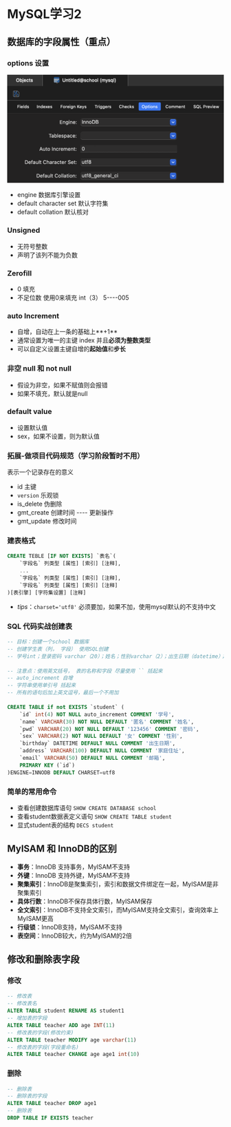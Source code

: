# MySQL学习2


## 数据库的字段属性（重点）
### options 设置
![](/images_sql/pic3.png)
* engine 数据库引擎设置
* default character set 默认字符集
* default collation 默认核对 

### Unsigned
* 无符号整数
* 声明了该列不能为负数

### Zerofill
* 0 填充
* 不足位数 使用0来填充 int（3） 5----005

### auto Increment
* 自增，自动在上一条的基础上**+1**
* 通常设置为唯一的主键 index 并且**必须为整数类型**
* 可以自定义设置主键自增的**起始值**和**步长**

### 非空 null 和 not null
* 假设为非空，如果不赋值则会报错
* 如果不填充，默认就是null

### default value 
* 设置默认值
* sex，如果不设置，则为默认值

### 拓展-做项目代码规范（学习阶段暂时不用）
表示一个记录存在的意义  
* id 主键
* `version` 乐观锁
* is_delete 伪删除
* gmt_create 创建时间 ---- 更新操作
* gmt_update 修改时间

### 建表格式
```sql
CREATE TEBLE [IF NOT EXISTS] `表名`(
    `字段名` 列类型 [属性] [索引] [注释],
    ... 
    `字段名` 列类型 [属性] [索引] [注释], 
    `字段名` 列类型 [属性] [索引] [注释]
)[表引擎] [字符集设置] [注释]
```

* _tips_：`charset='utf8'` 必须要加，如果不加，使用mysql默认的不支持中文

### SQL 代码实战创建表
```SQL
-- 目标：创建一个school 数据库
-- 创建学生表（列， 字段） 使用SQL创建
-- 学号int；登录密码 varchar（20）；姓名；性别varchar（2）；出生日期（datetime）；家庭住址；email

-- 注意点：使用英文括号， 表的名称和字段 尽量使用 `` 括起来
-- auto_increment 自增
-- 字符串使用单引号 括起来
-- 所有的语句后加上英文逗号，最后一个不用加

CREATE TABLE if not EXISTS `student` (
	`id` int(4) NOT NULL auto_increment COMMENT '学号',
	`name` VARCHAR(30) NOT NULL DEFAULT '匿名' COMMENT '姓名', 
	`pwd` VARCHAR(20) NOT NULL DEFAULT '123456' COMMENT '密码',
	`sex` VARCHAR(2) NOT NULL DEFAULT '女' COMMENT '性别',
	`birthday` DATETIME DEFAULT NULL COMMENT '出生日期',
	`address` VARCHAR(100) DEFAULT NULL COMMENT '家庭住址',
	`email` VARCHAR(50) DEFAULT NULL COMMENT '邮箱',
	PRIMARY KEY (`id`)
)ENGINE=INNODB DEFAULT CHARSET=utf8
```


### 简单的常用命令
* 查看创建数据库语句 `SHOW CREATE DATABASE school`
* 查看student数据表定义语句 `SHOW CREATE TABLE student`
* 显式student表的结构 `DECS student`

## MyISAM 和 InnoDB的区别
* **事务**：InnoDB 支持事务，MyISAM不支持
* **外键**：InnoDB 支持外键，MyISAM不支持
* **聚集索引**：InnoDB是聚集索引，索引和数据文件绑定在一起，MyISAM是非聚集索引
* **具体行数**：InnoDB不保存具体行数，MyISAM保存
* **全文索引**：InnoDB不支持全文索引，而MyISAM支持全文索引，查询效率上MyISAM更高
* **行级锁**：InnoDB支持，MyISAM不支持
* **表空间**：InnoDB较大，约为MyISAM的2倍

## 修改和删除表字段
### 修改
```sql
-- 修改表
-- 修改表名
ALTER TABLE student RENAME AS student1
-- 增加表的字段
ALTER TABLE teacher ADD age INT(11)
-- 修改表的字段(修改约束)
ALTER TABLE teacher MODIFY age varchar(11)
-- 修改表的字段(字段重命名)
ALTER TABLE teacher CHANGE age age1 int(10)
```
### 删除
```sql
-- 删除表
-- 删除表的字段
ALTER TABLE teacher DROP age1
-- 删除表
DROP TABLE IF EXISTS teacher
```




